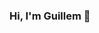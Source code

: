 ### Hi, I'm Guillem 👋

<!--
**GuillemPejo/GuillemPejo** is a ✨ _special_ ✨ repository because its `README.md` (this file) appears on your GitHub profile.

- 🌱 I'm currently learning about Android architectures, Kotlin & Jetpack 
- 📫 Can reach me sending a mail on guillempejo@gmail.co
- ⚡ Fun fact: I'm passionate about climbing and nature
-->

